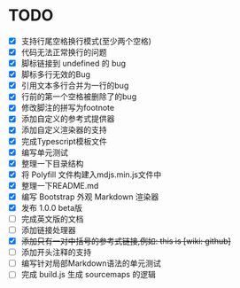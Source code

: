 # TODO

- [x] 支持行尾空格换行模式(至少两个空格)
- [x] 代码无法正常换行的问题
- [x] 脚标链接到 undefined 的 bug
- [x] 脚标多行无效的Bug
- [x] 引用文本多行合并为一行的bug
- [x] 行前的第一个空格被删除了的bug
- [x] 修改脚注的拼写为footnote
- [x] 添加自定义的参考式提供器
- [x] 添加自定义渲染器的支持
- [x] 完成Typescript模板文件
- [x] 编写单元测试
- [x] 整理一下目录结构
- [x] 将 Polyfill 文件构建入mdjs.min.js文件中
- [x] 整理一下README.md
- [x] 编写 Bootstrap 外观 Markdown 渲染器
- [x] 发布 1.0.0 beta版
- [ ] 完成英文版的文档
- [ ] 添加链接处理器
- [x] ~~添加只有一对中括号的参考式链接,例如: this is [wiki: github]~~
- [ ] 添加开头注释的支持
- [ ] 编写针对局部Markdown语法的单元测试
- [ ] 完成 build.js 生成 sourcemaps 的逻辑